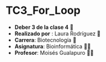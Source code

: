 # TC3_For_Loop
- **Deber 3 de la clase 4** 📖
 - **Realizado por** :  Laura Rodríguez 🌸
- **Carrera**: Biotecnología  🔬
- **Asignatura**: Bioinformática  👩‍💻
- **Profesor**: Moisés Gualapuro  👨‍🏫
